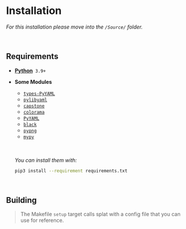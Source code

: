 
# Installation

*For this installation please move into the `/Source/` folder.*

<br>

## Requirements

- **[Python]** `3.9+`

- **Some Modules**
  - [`types-PyYAML`]
  - [`pylibyaml`]
  - [`capstone`]
  - [`colorama`]
  - [`PyYAML`]
  - [`black`]
  - [`pypng`]
  - [`mypy`]
  
  <br>
  <br>
  
  *You can install them with:*
  
  ```sh
  pip3 install --requirement requirements.txt
  ```

<br>

## Building

<!-- There is no `setup` target -->
<!-- What config file? -->

> The Makefile `setup` target calls splat with a config file that you can use for reference.



<!----------------------------------------------------------------------------->

[Python]: https://www.python.org/downloads/


[`types-PyYAML`]: https://pypi.org/project/types-PyYAML/
[`pylibyaml`]: https://pypi.org/project/pylibyaml/
[`capstone`]: https://pypi.org/project/capstone/
[`colorama`]: https://pypi.org/project/colorama/
[`PyYAML`]: https://pypi.org/project/PyYAML/
[`black`]: https://pypi.org/project/black/
[`pypng`]: https://pypi.org/project/pypng/
[`mypy`]: https://pypi.org/project/mypy/
